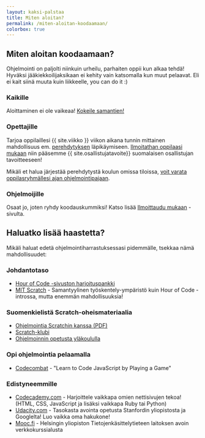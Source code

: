 ```yaml
---
layout: kaksi-palstaa
title: Miten aloitan?
permalink: /miten-aloitan-koodaamaan/
colorbox: true
---
```


## Miten aloitan koodaamaan?

Ohjelmointi on paljolti niinkuin urheilu, parhaiten oppii kun alkaa tehdä! Hyväksi jääkiekkoilijaksikaan ei kehity vain katsomalla kun muut pelaavat. Eli ei kait siinä muuta kuin liikkeelle, you can do it :)

### Kaikille

Aloittaminen ei ole vaikeaa! <a title="Kokeile tästä!" href="http://learn.code.org/hoc/1" class="button-big" target="_blank">Kokeile samantien!</a>

### Opettajille

Tarjoa oppilaillesi {{ site.viikko }} viikon aikana tunnin mittainen mahdollisuus em. <a href="http://learn.code.org/hoc/1" target="_blank">perehdytyksen</a> läpikäymiseen. <a href="/ilmoittaudu-mukaan/">Ilmoitathan oppilaasi mukaan</a> niin pääsemme {{ site.osallistujatavoite}} suomalaisen osallistujan tavoitteeseen!

Mikäli et halua järjestää perehdytystä koulun omissa tiloissa, <a href="/pajat/">voit varata oppilasryhmällesi ajan ohjelmointipajaan</a>.

### Ohjelmoijille

Osaat jo, joten ryhdy koodauskummiksi!  Katso lisää <a href="/ilmoittaudu-mukaan/">Ilmoittaudu mukaan</a> -sivulta.

## Haluatko lisää haastetta?

Mikäli haluat edetä ohjelmointiharrastuksessasi pidemmälle, tsekkaa nämä mahdollisuudet:

### Johdantotaso

- [Hour of Code -sivuston harjoituspankki](http://csedweek.org/learn)
- [MIT Scratch](http://scratch.mit.edu) - Samantyylinen työskentely-ympäristö kuin Hour of Code -introssa, mutta enemmän mahdollisuuksia!

### Suomenkielistä Scratch-oheismateriaalia

- [Ohjelmointia Scratchin kanssa (PDF)](http://avoinoppikirja.fi/tiedostot/muut/ohjelmointia_scratchin_kanssa.pdf)
- [Scratch-klubi](https://sites.google.com/site/scratchklubi/)
- [Ohjelmoinnin opetusta yläkoululla](http://teinitohjelmoivat.blogspot.fi/)

### Opi ohjelmointia pelaamalla

- [Codecombat](http://codecombat.com/) - "Learn to Code JavaScript by Playing a Game"

### Edistyneemmille

- [Codecademy.com](http://www.codecademy.com) - Harjoittele vaikkapa omien nettisivujen tekoa! (HTML, CSS, JavaScript ja lisäksi vaikkapa Ruby tai Python)
- [Udacity.com](http://www.udacity.com) - Tasokasta avointa opetusta Stanfordin yliopistosta ja Googlelta! Luo vaikka oma hakukone!
- [Mooc.fi](http://mooc.fi) - Helsingin yliopiston Tietojenkäsittelytieteen laitoksen avoin verkkokurssialusta

